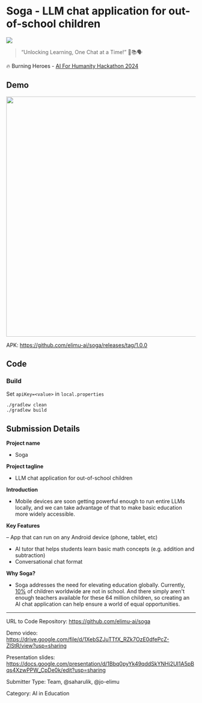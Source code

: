 # Soga - LLM chat application for out-of-school children

![](https://th.bing.com/th/id/OIG3.kqwzz_AXN2XSi3K..03C?w=173&h=173&c=6&r=0&o=5&dpr=2.4&pid=ImgGn)

> “Unlocking Learning, One Chat at a Time!” 🌟📚🗣️

🔥 Burning Heroes - [AI For Humanity Hackathon 2024](https://www.burningheroes.com/2024/hackathon)

## Demo

<img src="https://github.com/elimu-ai/soga/assets/1451036/7ec748e3-ec92-4697-a8e9-8e5bc800733b" width="640" />

APK: https://github.com/elimu-ai/soga/releases/tag/1.0.0

## Code

### Build

Set `apiKey=<value>` in `local.properties`

```
./gradlew clean
./gradlew build
```

## Submission Details

**Project name**

- Soga

**Project tagline**

- LLM chat application for out-of-school children

**Introduction**

- Mobile devices are soon getting powerful enough to run entire LLMs locally, and we can take advantage of that to make basic education more widely accessible.

**Key Features**

– App that can run on any Android device (phone, tablet, etc)
- AI tutor that helps students learn basic math concepts (e.g. addition and subtraction)
- Conversational chat format

**Why Soga?**

- Soga addresses the need for elevating education globally. Currently, [10%](https://www.unesco.org/en/articles/250-million-children-out-school-what-you-need-know-about-unescos-latest-education-data) of children worldwide are not in school. And there simply aren't enough teachers available for these 64 million children, so creating an AI chat application can help ensure a world of equal opportunities.

---

URL to Code Repository: https://github.com/elimu-ai/soga

Demo video: https://drive.google.com/file/d/1XebSZJuTTfX_RZk7OzE0dfePcZ-ZlStR/view?usp=sharing

Presentation slides: https://docs.google.com/presentation/d/1Bbq0pyYk49qddSkYNHj2UI1A5pBqs4XzwPPW_CpDe0k/edit?usp=sharing

Submitter Type: Team, @saharulik, @jo-elimu

Category: AI in Education
